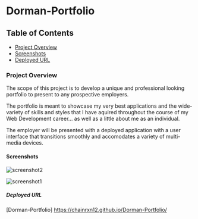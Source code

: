 # Dorman-Portfolio

## Table of Contents
* [Project Overview](#Project-overview)
* [Screenshots](#Screenshots)
* [Deployed URL](#Deployed-url)

### Project Overview

The scope of this project is to develop a unique and professional looking portfolio to present to any prospective employers. 

The portfolio is meant to showcase my very best applications and the wide-variety of skills and styles that I have aquired throughout the course of my Web Development career... as well as a little about me as an individual.

The employer will be presented with a deployed application with a user interface that transitions smoothly and accomodates a variety of multi-media devices.  

#### Screenshots
![screenshot2](https://user-images.githubusercontent.com/78969397/117525480-22d92000-af88-11eb-8197-8c363b6e2033.png)

![screenshot1](https://user-images.githubusercontent.com/78969397/117525656-38e6e080-af88-11eb-8b26-0581419bd973.png)


##### Deployed URL

[Dorman-Portfolio] https://chainrxn12.github.io/Dorman-Portfolio/
